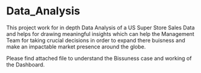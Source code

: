 # Data_Analysis
This project work for in depth Data Analysis of a US Super Store Sales Data and helps for drawing meaningful insights which can help the Management Team for taking crucial decisions in order to expand there buisness and make an impactable market presence around the globe.


Please find attached file to understand the Bissuness case and working of the Dashboard.
